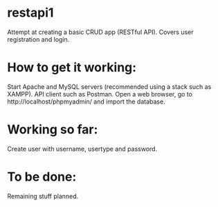 # restapi1
Attempt at creating a basic CRUD app (RESTful API). Covers user registration and login.

# How to get it working:
Start Apache and MySQL servers (recommended using a stack such as XAMPP).
API client such as Postman.
Open a web browser, go to http://localhost/phpmyadmin/ and import the database.

# Working so far:
Create user with username, usertype and password.

# To be done:
Remaining stuff planned.
